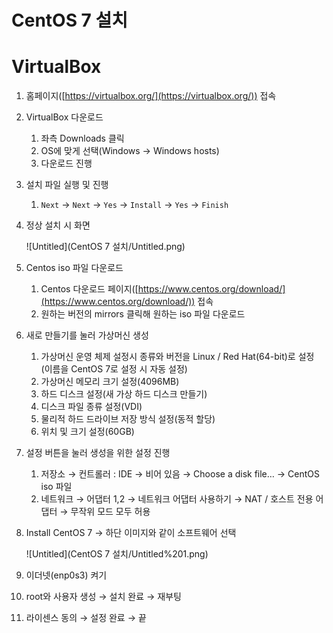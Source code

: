 # CentOS 7 설치

# VirtualBox

1. 홈페이지([https://virtualbox.org/](https://virtualbox.org/)) 접속
2. VirtualBox 다운로드
    1. 좌측 Downloads 클릭
    2. OS에 맞게 선택(Windows → Windows hosts)
    3. 다운로드 진행
3. 설치 파일 실행 및 진행
    1. `Next` → `Next` → `Yes` → `Install` → `Yes` → `Finish`
4. 정상 설치 시 화면
   
    ![Untitled](CentOS 7 설치/Untitled.png)
    
5. Centos iso 파일 다운로드
    1. Centos 다운로드 페이지([https://www.centos.org/download/](https://www.centos.org/download/)) 접속
    2. 원하는 버전의 mirrors 클릭해 원하는 iso 파일 다운로드
6. 새로 만들기를 눌러 가상머신 생성
    1. 가상머신 운영 체제 설정시 종류와 버전을 Linux / Red Hat(64-bit)로 설정
    (이름을 CentOS 7로 설정 시 자동 설정)
    2. 가상머신 메모리 크기 설정(4096MB)
    3. 하드 디스크 설정(새 가상 하드 디스크 만들기)
    4. 디스크 파일 종류 설정(VDI)
    5. 물리적 하드 드라이브 저장 방식 설정(동적 할당)
    6. 위치 및 크기 설정(60GB)
7. 설정 버튼을 눌러 생성을 위한 설정 진행
    1. 저장소 → 컨트롤러 : IDE → 비어 있음 → Choose a disk file… →  CentOS iso 파일
    2. 네트워크 → 어댑터 1,2 → 네트워크 어댑터 사용하기 → NAT / 호스트 전용 어댑터 → 무작위 모드 모두 허용
8. Install CentOS 7 → 하단 이미지와 같이 소프트웨어 선택
   
    ![Untitled](CentOS 7 설치/Untitled%201.png)
    
9. 이더넷(enp0s3) 켜기
10. root와 사용자 생성 → 설치 완료 → 재부팅
11. 라이센스 동의 → 설정 완료 → 끝